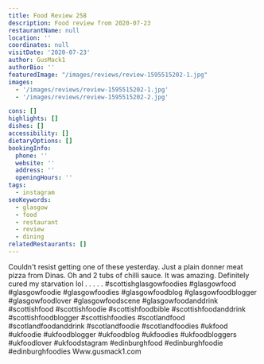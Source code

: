 ```yaml
---
title: Food Review 258
description: Food review from 2020-07-23
restaurantName: null
location: ''
coordinates: null
visitDate: '2020-07-23'
author: GusMack1
authorBio: ''
featuredImage: "/images/reviews/review-1595515202-1.jpg"
images:
  - '/images/reviews/review-1595515202-1.jpg'
  - '/images/reviews/review-1595515202-2.jpg'

cons: []
highlights: []
dishes: []
accessibility: []
dietaryOptions: []
bookingInfo:
  phone: ''
  website: ''
  address: ''
  openingHours: ''
tags:
  - instagram
seoKeywords:
  - glasgow
  - food
  - restaurant
  - review
  - dining
relatedRestaurants: []
---
```

Couldn't resist getting one of these yesterday. Just a plain donner meat pizza from Dinas. Oh and 2 tubs of chilli sauce. It was amazing. Definitely cured my starvation lol
.
.
.
.
.
#scottishglasgowfoodies #glasgowfood #glasgowfoodie #glasgowfoodies #glasgowfoodblog #glasgowfoodblogger #glasgowfoodlover #glasgowfoodscene #glasgowfoodanddrink #scottishfood #scottishfoodie #scottishfoodbible #scottishfoodanddrink #scottishfoodblogger #scottishfoodies #scotlandfood #scotlandfoodanddrink #scotlandfoodie #scotlandfoodies #ukfood #ukfoodie #ukfoodblogger #ukfoodblog #ukfoodies #ukfoodbloggers #ukfoodlover #ukfoodstagram #edinburghfood #edinburghfoodie #edinburghfoodies
Www.gusmack1.com
